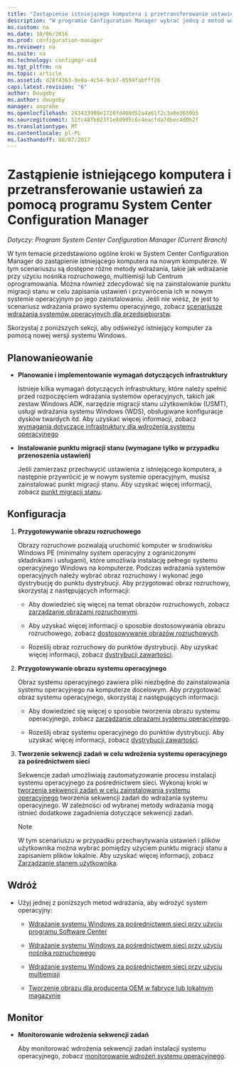 ```yaml
---
title: "Zastąpienie istniejącego komputera i przetransferowanie ustawień | Dokumentacja firmy Microsoft"
description: "W programie Configuration Manager wybrać jedną z metod wdrażania, takie jak nośnika rozruchowego, multiemisji lub Centrum oprogramowania zastąpienie istniejącego komputera na nowym komputerze."
ms.custom: na
ms.date: 10/06/2016
ms.prod: configuration-manager
ms.reviewer: na
ms.suite: na
ms.technology: configmgr-osd
ms.tgt_pltfrm: na
ms.topic: article
ms.assetid: d28f4363-9e8a-4c54-9cb7-0594fabfff26
caps.latest.revision: "6"
author: Dougeby
ms.author: dougeby
manager: angrobe
ms.openlocfilehash: 243433980e1720fd468d52a4a61f2c3a8e3659b5
ms.sourcegitcommit: 51fc48fb023f1e8d995c6c4eacfda7dbec4d0b2f
ms.translationtype: MT
ms.contentlocale: pl-PL
ms.lasthandoff: 08/07/2017
---
```

# <a name="replace-an-existing-computer-and-transfer-settings-with-system-center-configuration-manager"></a>Zastąpienie istniejącego komputera i przetransferowanie ustawień za pomocą programu System Center Configuration Manager

*Dotyczy: Program System Center Configuration Manager (Current Branch)*

W tym temacie przedstawiono ogólne kroki w System Center Configuration Manager do zastąpienie istniejącego komputera na nowym komputerze. W tym scenariuszu są dostępne różne metody wdrażania, takie jak wdrażanie przy użyciu nośnika rozruchowego, multiemisji lub Centrum oprogramowania. Można również zdecydować się na zainstalowanie punktu migracji stanu w celu zapisania ustawień i przywrócenia ich w nowym systemie operacyjnym po jego zainstalowaniu. Jeśli nie wiesz, że jest to scenariusz wdrażania prawo systemu operacyjnego, zobacz [scenariusze wdrażania systemów operacyjnych dla przedsiębiorstw](scenarios-to-deploy-enterprise-operating-systems.md).  

 Skorzystaj z poniższych sekcji, aby odświeżyć istniejący komputer za pomocą nowej wersji systemu Windows.  

##  <a name="BKMK_Plan"></a> Planowanieowanie  

-   **Planowanie i implementowanie wymagań dotyczących infrastruktury**  

     Istnieje kilka wymagań dotyczących infrastruktury, które należy spełnić przed rozpoczęciem wdrażania systemów operacyjnych, takich jak zestaw Windows ADK, narzędzie migracji stanu użytkowników (USMT), usługi wdrażania systemu Windows (WDS), obsługiwane konfiguracje dysków twardych itd. Aby uzyskać więcej informacji, zobacz [wymagania dotyczące infrastruktury dla wdrożenia systemu operacyjnego](../plan-design/infrastructure-requirements-for-operating-system-deployment.md)  

-   **Instalowanie punktu migracji stanu (wymagane tylko w przypadku przenoszenia ustawień)**  

     Jeśli zamierzasz przechwycić ustawienia z istniejącego komputera, a następnie przywrócić je w nowym systemie operacyjnym, musisz zainstalować punkt migracji stanu. Aby uzyskać więcej informacji, zobacz [punkt migracji stanu](../get-started/prepare-site-system-roles-for-operating-system-deployments.md#BKMK_StateMigrationPoints).  

##  <a name="BKMK_Configure"></a> Konfiguracja  

1.  **Przygotowywanie obrazu rozruchowego**  

     Obrazy rozruchowe pozwalają uruchomić komputer w środowisku Windows PE (minimalny system operacyjny z ograniczonymi składnikami i usługami), które umożliwia instalację pełnego systemu operacyjnego Windows na komputerze. Podczas wdrażania systemów operacyjnych należy wybrać obraz rozruchowy i wykonać jego dystrybucję do punktu dystrybucji. Aby przygotować obraz rozruchowy, skorzystaj z następujących informacji:  

    -   Aby dowiedzieć się więcej na temat obrazów rozruchowych, zobacz [zarządzanie obrazami rozruchowymi](../get-started/manage-boot-images.md).  

    -   Aby uzyskać więcej informacji o sposobie dostosowywania obrazu rozruchowego, zobacz [dostosowywanie obrazów rozruchowych](../get-started/customize-boot-images.md).  

    -   Roześlij obraz rozruchowy do punktów dystrybucji. Aby uzyskać więcej informacji, zobacz [dystrybucji zawartości](../../core/servers/deploy/configure/deploy-and-manage-content.md#a-namebkmkdistributea-distribute-content).  

2.  **Przygotowywanie obrazu systemu operacyjnego**  

     Obraz systemu operacyjnego zawiera pliki niezbędne do zainstalowania systemu operacyjnego na komputerze docelowym. Aby przygotować obraz systemu operacyjnego, skorzystaj z następujących informacji:  

    -   Aby dowiedzieć się więcej o sposobie tworzenia obrazu systemu operacyjnego, zobacz [zarządzanie obrazami systemu operacyjnego](../get-started/manage-operating-system-images.md).  

    -   Roześlij obraz systemu operacyjnego do punktów dystrybucji. Aby uzyskać więcej informacji, zobacz [dystrybucji zawartości](../../core/servers/deploy/configure/deploy-and-manage-content.md#a-namebkmkdistributea-distribute-content).  

3.  **Tworzenie sekwencji zadań w celu wdrożenia systemu operacyjnego za pośrednictwem sieci**  

     Sekwencje zadań umożliwiają zautomatyzowanie procesu instalacji systemu operacyjnego za pośrednictwem sieci. Wykonaj kroki w [tworzenia sekwencji zadań w celu zainstalowania systemu operacyjnego](create-a-task-sequence-to-install-an-operating-system.md) tworzenia sekwencji zadań do wdrażania systemu operacyjnego. W zależności od wybranej metody wdrażania mogą istnieć dodatkowe zagadnienia dotyczące sekwencji zadań.  

    > [!NOTE]  
    >  W tym scenariuszu w przypadku przechwytywania ustawień i plików użytkownika można wybrać pomiędzy użyciem punktu migracji stanu a zapisaniem plików lokalnie. Aby uzyskać więcej informacji, zobacz [Zarządzanie stanem użytkownika](../get-started/manage-user-state.md).  

##  <a name="BKMK_Deploy"></a> Wdróż  

-   Użyj jednej z poniższych metod wdrażania, aby wdrożyć system operacyjny:  

    -   [Wdrażanie systemu Windows za pośrednictwem sieci przy użyciu programu Software Center](use-software-center-to-deploy-windows-over-the-network.md)  

    -   [Wdrażanie systemu Windows za pośrednictwem sieci przy użyciu nośnika rozruchowego](use-bootable-media-to-deploy-windows-over-the-network.md)  

    -   [Wdrażanie systemu Windows za pośrednictwem sieci przy użyciu multiemisji](use-multicast-to-deploy-windows-over-the-network.md)  

    -   [Tworzenie obrazu dla producenta OEM w fabryce lub lokalnym magazynie](create-an-image-for-an-oem-in-factory-or-a-local-depot.md)  

## <a name="monitor"></a>Monitor  

-   **Monitorowanie wdrożenia sekwencji zadań**  

     Aby monitorować wdrożenia sekwencji zadań instalacji systemu operacyjnego, zobacz [monitorowanie wdrożeń systemu operacyjnego](monitor-operating-system-deployments.md).  

